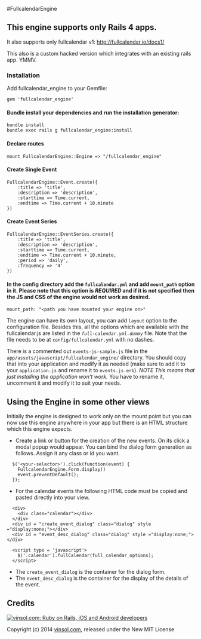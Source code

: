 #FullcalendarEngine

## This engine supports only Rails 4 apps.

It also supports only fullcalendar v1: http://fullcalendar.io/docs1/

This also is a custom hacked version which integrates with an existing rails app.  YMMV.

### Installation

Add fullcalendar_engine to your Gemfile:

``` 
gem 'fullcalendar_engine'
```

#### Bundle install your dependencies and run the installation generator:
```
bundle install
bundle exec rails g fullcalendar_engine:install
```

#### Declare routes
```
mount FullcalendarEngine::Engine => "/fullcalendar_engine"
```

#### Create Single Event
```
FullcalendarEngine::Event.create({ 
    :title => 'title', 
    :description => 'description', 
    :starttime => Time.current, 
    :endtime => Time.current + 10.minute
})
```

#### Create Event Series
```
FullcalendarEngine::EventSeries.create({ 
    :title => 'title', 
    :description => 'description', 
    :starttime => Time.current,
    :endtime => Time.current + 10.minute, 
    :period => 'daily', 
    :frequency => '4'
})
```

#### In the config directory add the `fullcalendar.yml` and add `mount_path` option in it. Please note that this option is *REQUIRED* and if it is not specified then the JS and CSS of the engine would not work as desired.  

```
mount_path: "<path you have mounted your engine on>"
```

The engine can have its own layout, you can add `layout` option to the configuration file. Besides this, all the options which are available with the fullcalendar.js are listed in the *`full-calendar.yml.dummy`* file.  Note that the file needs to be at `config/fullcalendar.yml` with no dashes.

There is a commented out `events-js-sample.js` file in the `app/assets/javascript/fullcalendar_engine/` directory.  You should copy that into your application and modify it as needed (make sure to add it to your `application.js` and rename it to `events.js.erb`).  *NOTE This means that just installing the application won't work.*  You have to rename it, uncomment it and modify it to suit your needs.

## Using the Engine in some other views
Initially the engine is designed to work only on the mount point but you can now use this engine anywhere in your app but there is an HTML structure which this engine expects. 

- Create a link or button for the creation of the new events. On its click a modal popup would appear. You can bind the dialog form generation as follows. Assign it any class or id you want.
```
  $('<your-selector>').click(function(event) {
    FullcalendarEngine.Form.display()
    event.preventDefault();
  });
```
- For the calendar events the following HTML code must be copied and pasted directly into your view.
```
  <div>
    <div class="calendar"></div>
  </div>
  <div id = "create_event_dialog" class="dialog" style ="display:none;"></div>
  <div id = "event_desc_dialog" class="dialog" style ="display:none;"></div>
  
  <script type = 'javascript'>
    $('.calendar').fullCalendar(full_calendar_options);
  </script>
```

- The `create_event_dialog` is the container for the dialog form.
- The `event_desc_dialog` is the container for the display of the details of the event.

Credits
-------

[![vinsol.com: Ruby on Rails, iOS and Android developers](http://vinsol.com/vin_logo.png "Ruby on Rails, iOS and Android developers")](http://vinsol.com)

Copyright (c) 2014 [vinsol.com](http://vinsol.com "Ruby on Rails, iOS and Android developers"), released under the New MIT License

